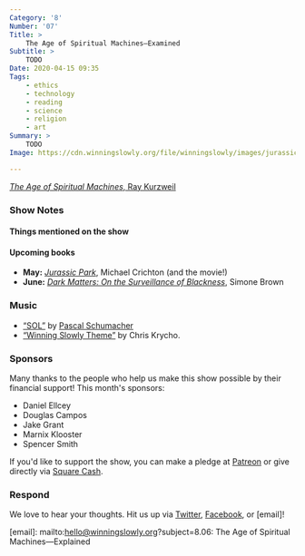 ```yaml
---
Category: '8'
Number: '07'
Title: >
    The Age of Spiritual Machines—Examined
Subtitle: >
    TODO
Date: 2020-04-15 09:35
Tags:
    - ethics
    - technology
    - reading
    - science
    - religion
    - art
Summary: >
    TODO
Image: https://cdn.winningslowly.org/file/winningslowly/images/jurassic-park.jpg

---
```


[<cite>The Age of Spiritual Machines</cite>, Ray Kurzweil](https://www.alibris.com/The-Age-of-Spiritual-Machines-Ray-Kurzweil-PhD/book/167799)

### Show Notes

#### Things mentioned on the show

#### Upcoming books

- **May:** [<cite>Jurassic Park</cite>](https://www.alibris.com/Jurassic-Park-Michael-Crichton/book/3483033), Michael Crichton (and the movie!)
- **June:** [<cite>Dark Matters: On the Surveillance of Blackness</cite>](https://www.alibris.com/Dark-Matters-On-the-Surveillance-of-Blackness-Simone-Browne/book/32087130), Simone Brown

### Music

* [“SOL”](https://open.spotify.com/track/1WelRkfJWRUaitrogpQbjt?si=wgCp2IPkThqConHlt68S9w) by [Pascal Schumacher](https://www.pascalschumacher.com)
* [“Winning Slowly Theme”](https://soundcloud.com/chriskrycho/winning-slowly) by Chris Krycho.

### Sponsors

Many thanks to the people who help us make this show possible by their financial support! This month's sponsors:

* Daniel Ellcey
* Douglas Campos
* Jake Grant
* Marnix Klooster
* Spencer Smith

If you'd like to support the show, you can make a pledge at <a href='https://www.patreon.com/winningslowly' rel='payment'>Patreon</a> or give directly via [Square Cash](https://cash.me/$winningslowly).

### Respond

We love to hear your thoughts. Hit us up via [Twitter](https://www.twitter.com/winningslowly), [Facebook](https://www.facebook.com/winningslowlypodcast), or [email]!

[email]: mailto:hello@winningslowly.org?subject=8.06: The Age of Spiritual Machines—Explained 
